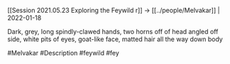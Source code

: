 ---
---

[[Session 2021.05.23 Exploring the Feywild r]] -> [[../people/Melvakar]] | 2022-01-18

Dark, grey, long spindly-clawed hands, two horns off of head angled off side, white pits of eyes, goat-like face, matted hair all the way down body

#Melvakar #Description #feywild #fey 